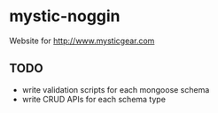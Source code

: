 # mystic-noggin

Website for http://www.mysticgear.com

## TODO
- write validation scripts for each mongoose schema
- write CRUD APIs for each schema type
